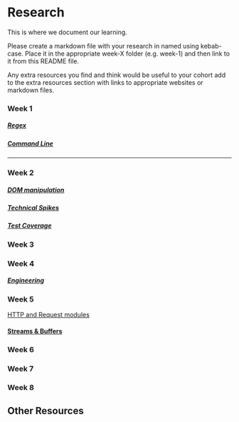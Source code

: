 # Research
This is where we document our learning.

Please create a markdown file with your research in named using kebab-case. Place it in the appropriate week-X folder (e.g. week-1) and then link to it from this README file.

Any extra resources you find and think would be useful to your cohort add to the extra resources section with links to appropriate websites or markdown files.

### Week 1
##### [Regex](https://github.com/fac-13/research/blob/week-1-folder/week-1/RegexResearch.md)
##### [Command Line](https://github.com/fac-13/research/blob/master/week-1/CL.md)
---
### Week 2
##### [DOM manipulation](https://hackmd.io/tiUez2TjSrScUSQye8T1hA)
##### [Technical Spikes](https://hackmd.io/UaJt9A-RSt66Zgy936GiHg?view)
##### [Test Coverage](https://github.com/fac-13/research/blob/master/week-2/test-coverage.md)

### Week 3

### Week 4
##### [Engineering](https://github.com/fac-13/research/blob/master/week-4/engineering.md)

### Week 5

[HTTP and Request modules](https://hackmd.io/omgzusXTRiqQlV4A4V9njg?both) 
#### [Streams & Buffers](https://github.com/fac-13/research/blob/master/week5/streams-buffers.md)

### Week 6

### Week 7

### Week 8

## Other Resources
